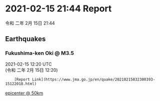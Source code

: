 # 2021-02-15 21:44 Report
令和 二年 2月 15日 21:44

## Earthquakes
### Fukushima-ken Oki @ M3.5
2021-02-15 12:20 UTC  
        (令和 二年 2月 15日 12:20)
  
        [Report Link](https://www.jma.go.jp/en/quake/20210215032300393-15122018.html)  
[epicenter @ 50km](https://www.google.com/maps/place/37°30'00%22+141°30'00%22/@37.5,141.5,17z/data=!3m1!4b1!4m5!3m4!1s0x0:0x0!8m2!3d37.5!4d141.5)